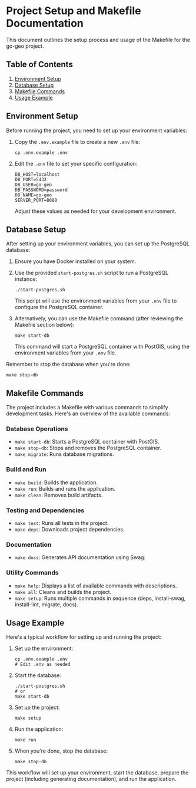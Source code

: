 # Project Setup and Makefile Documentation

This document outlines the setup process and usage of the Makefile for the go-geo project.

## Table of Contents
1. [Environment Setup](#environment-setup)
2. [Database Setup](#database-setup)
3. [Makefile Commands](#makefile-commands)
4. [Usage Example](#usage-example)

## Environment Setup

Before running the project, you need to set up your environment variables:

1. Copy the `.env.example` file to create a new `.env` file:
   ```
   cp .env.example .env
   ```

2. Edit the `.env` file to set your specific configuration:
   ```
   DB_HOST=localhost
   DB_PORT=5432
   DB_USER=go-geo
   DB_PASSWORD=password
   DB_NAME=go-geo
   SERVER_PORT=8080
   ```

   Adjust these values as needed for your development environment.

## Database Setup

After setting up your environment variables, you can set up the PostgreSQL database:

1. Ensure you have Docker installed on your system.

2. Use the provided `start-postgres.sh` script to run a PostgreSQL instance:
   ```
   ./start-postgres.sh
   ```

   This script will use the environment variables from your `.env` file to configure the PostgreSQL container.

3. Alternatively, you can use the Makefile command (after reviewing the Makefile section below):
   ```
   make start-db
   ```

   This command will start a PostgreSQL container with PostGIS, using the environment variables from your `.env` file.

Remember to stop the database when you're done:
```
make stop-db
```

## Makefile Commands

The project includes a Makefile with various commands to simplify development tasks. Here's an overview of the available commands:

### Database Operations
- `make start-db`: Starts a PostgreSQL container with PostGIS.
- `make stop-db`: Stops and removes the PostgreSQL container.
- `make migrate`: Runs database migrations.

### Build and Run
- `make build`: Builds the application.
- `make run`: Builds and runs the application.
- `make clean`: Removes build artifacts.

### Testing and Dependencies
- `make test`: Runs all tests in the project.
- `make deps`: Downloads project dependencies.

### Documentation
- `make docs`: Generates API documentation using Swag.

### Utility Commands
- `make help`: Displays a list of available commands with descriptions.
- `make all`: Cleans and builds the project.
- `make setup`: Runs multiple commands in sequence (deps, install-swag, install-lint, migrate, docs).

## Usage Example

Here's a typical workflow for setting up and running the project:

1. Set up the environment:
   ```
   cp .env.example .env
   # Edit .env as needed
   ```

2. Start the database:
   ```
   ./start-postgres.sh
   # or
   make start-db
   ```

3. Set up the project:
   ```
   make setup
   ```

4. Run the application:
   ```
   make run
   ```

5. When you're done, stop the database:
   ```
   make stop-db
   ```

This workflow will set up your environment, start the database, prepare the project (including generating documentation), and run the application.